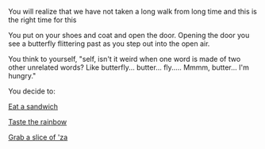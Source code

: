 You will realize that we have not taken a long walk from long time
and this is the right time for this

You put on your shoes and coat and open the door. Opening the door you see a
butterfly flittering past as you step out into the open air.

You think to yourself, "self, isn't it weird when one word is made of two other
unrelated words? Like butterfly... butter... fly.....
Mmmm, butter... I'm hungry."

You decide to:

[Eat a sandwich](../../sandwich/sandwich.md)

[Taste the rainbow](../../eat-rainbows/rainbows.md)

[Grab a slice of 'za](../../coffee/chilli/pizza-with-chilli.md)
